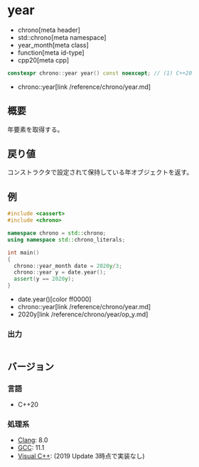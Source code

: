 # year
* chrono[meta header]
* std::chrono[meta namespace]
* year_month[meta class]
* function[meta id-type]
* cpp20[meta cpp]

```cpp
constexpr chrono::year year() const noexcept; // (1) C++20
```
* chrono::year[link /reference/chrono/year.md]

## 概要
年要素を取得する。


## 戻り値
コンストラクタで設定されて保持している年オブジェクトを返す。


## 例
```cpp example
#include <cassert>
#include <chrono>

namespace chrono = std::chrono;
using namespace std::chrono_literals;

int main()
{
  chrono::year_month date = 2020y/3;
  chrono::year y = date.year();
  assert(y == 2020y);
}
```
* date.year()[color ff0000]
* chrono::year[link /reference/chrono/year.md]
* 2020y[link /reference/chrono/year/op_y.md]

### 出力
```
```

## バージョン
### 言語
- C++20

### 処理系
- [Clang](/implementation.md#clang): 8.0
- [GCC](/implementation.md#gcc): 11.1
- [Visual C++](/implementation.md#visual_cpp): (2019 Update 3時点で実装なし)
